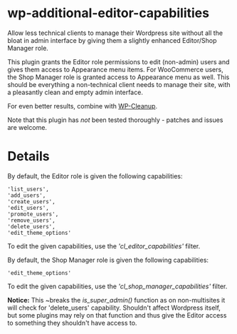 wp-additional-editor-capabilities
=================================

Allow less technical clients to manage their Wordpress site without all the bloat in admin interface by giving them a slightly enhanced Editor/Shop Manager role.

This plugin grants the Editor role permissions to edit (non-admin) users and gives them access to Appearance menu items. 
For WooCommerce users, the Shop Manager role is granted access to Appearance menu as well.
This should be everything a non-technical client needs to manage their site, with a pleasantly clean and empty admin interface.

For even better results, combine with [WP-Cleanup](https://github.com/codelight-eu/wp-cleanup).

Note that this plugin has *not* been tested thoroughly - patches and issues are welcome.

Details
=======

By default, the Editor role is given the following capabilities:


```
'list_users',
'add_users',
'create_users',
'edit_users',
'promote_users',
'remove_users',
'delete_users',
'edit_theme_options'
```

To edit the given capabilities, use the _'cl_editor_capabilities'_ filter.

By default, the Shop Manager role is given the following capabilities:
```
'edit_theme_options'
```

To edit the given capabilities, use the _'cl_shop_manager_capabilities'_ filter.

**Notice:** This ~breaks the *is_super_admin()* function as on non-multisites it will check for 'delete_users' capability. Shouldn't affect Wordpress itself, but some plugins may rely on that function and thus give the Editor access to something they shouldn't have access to.